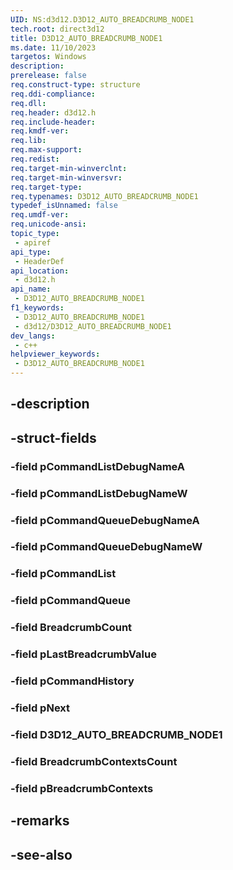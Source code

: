 ```yaml
---
UID: NS:d3d12.D3D12_AUTO_BREADCRUMB_NODE1
tech.root: direct3d12
title: D3D12_AUTO_BREADCRUMB_NODE1
ms.date: 11/10/2023
targetos: Windows
description: 
prerelease: false
req.construct-type: structure
req.ddi-compliance: 
req.dll: 
req.header: d3d12.h
req.include-header: 
req.kmdf-ver: 
req.lib: 
req.max-support: 
req.redist: 
req.target-min-winverclnt: 
req.target-min-winversvr: 
req.target-type: 
req.typenames: D3D12_AUTO_BREADCRUMB_NODE1
typedef_isUnnamed: false
req.umdf-ver: 
req.unicode-ansi: 
topic_type:
 - apiref
api_type:
 - HeaderDef
api_location:
 - d3d12.h
api_name:
 - D3D12_AUTO_BREADCRUMB_NODE1
f1_keywords:
 - D3D12_AUTO_BREADCRUMB_NODE1
 - d3d12/D3D12_AUTO_BREADCRUMB_NODE1
dev_langs:
 - c++
helpviewer_keywords:
 - D3D12_AUTO_BREADCRUMB_NODE1
---
```


## -description

## -struct-fields

### -field pCommandListDebugNameA

### -field pCommandListDebugNameW

### -field pCommandQueueDebugNameA

### -field pCommandQueueDebugNameW

### -field pCommandList

### -field pCommandQueue

### -field BreadcrumbCount

### -field pLastBreadcrumbValue

### -field pCommandHistory

### -field pNext

### -field D3D12_AUTO_BREADCRUMB_NODE1

### -field BreadcrumbContextsCount

### -field pBreadcrumbContexts

## -remarks

## -see-also


